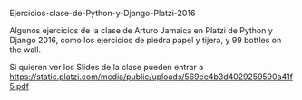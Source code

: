 Ejercicios-clase-de-Python-y-Django-Platzi-2016

Algunos ejercicios de la clase de Arturo Jamaica en Platzi de Python y Django 2016, como los ejercicios de piedra papel y tijera, y 99 bottles on the wall.

Si quieren ver los Slides de la clase pueden entrar a https://static.platzi.com/media/public/uploads/569ee4b3d4029259590a41f5.pdf
